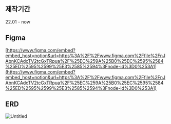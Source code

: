 ## 제작기간

22.01 - now

## Figma

[https://www.figma.com/embed?embed_host=notion&url=https%3A%2F%2Fwww.figma.com%2Ffile%2FnJAbnKCAdcTV2tcGxTRpua%2F%25EC%259A%25B0%25EC%2595%2584%25ED%2595%2599%25E3%2585%2594%3Fnode-id%3D0%253A1](https://www.figma.com/embed?embed_host=notion&url=https%3A%2F%2Fwww.figma.com%2Ffile%2FnJAbnKCAdcTV2tcGxTRpua%2F%25EC%259A%25B0%25EC%2595%2584%25ED%2595%2599%25E3%2585%2594%3Fnode-id%3D0%253A1)

## ERD

![Untitled](https://s3-us-west-2.amazonaws.com/secure.notion-static.com/d462c919-9a68-489c-ae6b-62251cf3549d/Untitled.png)
